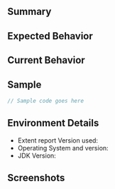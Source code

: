 <!-- These sections are meant as guidance for you, to help you give the kind of information we'll need to help with your issue. If a section  doesn't seem to fit, just skip it.

In general: Please provide as much information as you can to help us solving your problem -->

## Summary

<!-- Provide a general summary description of the issue -->

## Expected Behavior

<!-- If you're describing a bug, tell us what should happen -->
<!-- If you're suggesting a change/improvement, tell us how it should work -->

## Current Behavior

<!-- If describing a bug, tell us what happens instead of the expected behavior -->
<!-- If suggesting a change/improvement, explain the difference from current behavior -->

## Sample

<!-- If you have got some output place it in the code block below. Otherwise remove it. -->
```java
// Sample code goes here
```

## Environment Details

<!-- If you're reporting a bug, include as many relevant details about the environment you experienced the bug in -->
* Extent report Version used:
* Operating System and version:
* JDK Version:

## Screenshots

<!-- If you have got some screenshots, feel free to attach with this issue. -->

<!-- And finally, kindly log ExtentX related issues on https://github.com/anshooarora/extentx/issues -->